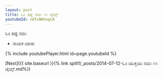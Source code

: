 ```yaml
---
layout: post
title: ಓಂ ಪಥ್ಯೆ ನಮಃ ೧೧ ಟೈಮ್ಸ್
youtubeId: nATuNKKogCA
---
```

 
 
 ಓಂ ಪಥ್ಯೆ ನಮಃ  
 
 -  ನಾಯಕ ಯಾರು 
 
  
 
  
 
 
 
 
 
 


{% include youtubePlayer.html id=page.youtubeId %}
 
[Next]({{ site.baseurl }}{% link  split1/_posts/2014-07-12-ಓಂ ಯುಕ್ತಯಃ ನಮಃ ೧೧ ಟೈಮ್ಸ್.md%})
 
